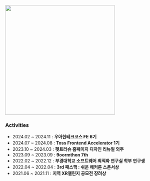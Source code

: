 <a href="https://github.com/devxb/gitanimals">
  <img src="https://render.gitanimals.org/farms/pp449" width="350"/>
</a>

### Activities
- 2024.02 ~ 2024.11 : **우아한테크코스 FE 6기**
- 2024.07 ~ 2024.08 : **Toss Frontend Accelerator 1기**
- 2023.10 ~ 2024.03 : **펫트라슈 홈페이지 디자인 리뉴얼 외주**
- 2023.09 ~ 2023.09 : **9oormthon 7th**
- 2022.02 ~ 2022.12 : **부경대학교 소프트웨어 최적화 연구실 학부 연구생**
- 2022.04 ~ 2022.04 : **3rd 패스핵 : 쉬운 해커톤 스폰서상**
- 2021.06 ~ 2021.11 : **지역 XR챌린지 공모전 장려상**
